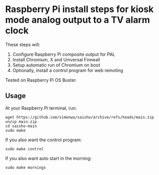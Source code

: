 # Raspberry Pi install steps for kiosk mode analog output to a TV alarm clock

These steps will:

1. Configure Raspberry Pi composite output for PAL
2. Install Chromium, X and Universal Firewall
3. Setup automatic run of Chromium on boot
4. Optionally, install a control program for web remoting

Tested on Raspberry Pi OS Buster.

## Usage

At your Raspberry Pi terminal, run:

    wget https://github.com/simonwo/saisho/archive/refs/heads/main.zip
    unzip main.zip
    cd saisho-main
    sudo make

If you also want the control program:

    sudo make control

If you also want auto start in the morning:

    sudo make mornings
